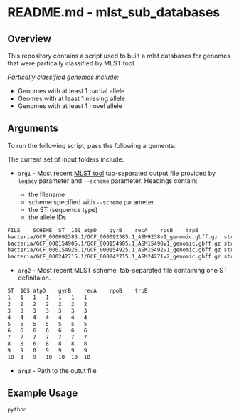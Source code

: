 # README.md - mlst_sub_databases

## **Overview**

This repository contains a script used to built a mlst databases for genomes that were partically classified by MLST tool. 

*Partically classified genemes include:*
- Genomes with at least 1 partial allele
- Geomes with at least 1 missing allele
- Genomes with at least 1 novel allele

## **Arguments**
To run the following script, pass the following arguments:

The current set of input folders include:
- `arg1` - Most recent [MLST tool](https://github.com/tseemann/mlst) tab-separated output file provided by `--legacy` parameter and `--scheme` parameter. Headings contain:

    - the filename
    - scheme specified with `--scheme` parameter
    - the ST (sequence type)
    - the allele IDs


```bash 
FILE	SCHEME	ST	16S	atpD	gyrB	recA	rpoB	trpB
bacteria/GCF_000092385.1/GCF_000092385.1_ASM9238v1_genomic.gbff.gz	streptomyces	-	~39	50	~49	~48	~50	~55
bacteria/GCF_000154905.1/GCF_000154905.1_ASM15490v1_genomic.gbff.gz	streptomyces	-	96?	151?	94?	-	31?	-
bacteria/GCF_000154925.1/GCF_000154925.1_ASM15492v1_genomic.gbff.gz	streptomyces	-	98?	126	123	130	125	-
bacteria/GCF_000242715.1/GCF_000242715.1_ASM24271v2_genomic.gbff.gz	streptomyces	-	138?	~157	141?	~102	~97	-
```

- `arg2` - Most recent MLST scheme; tab-separated file containing one ST definitaion. 

```bash 
ST	16S	atpD	gyrB	recA	rpoB	trpB	
1	1	1	1	1	1	1	
2	2	2	2	2	2	2	
3	3	3	3	3	3	3	
4	4	4	4	4	4	4	
5	5	5	5	5	5	5	
6	6	6	6	6	6	6	
7	7	7	7	7	7	7	
8	8	6	8	8	8	8	
9	9	8	9	9	9	9	
10	3	9	10	10	10	10
```

- `arg3` -  Path to the outut file

## Example Usage

```bash
python 
